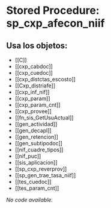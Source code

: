 # Stored Procedure: sp_cxp_afecon_niif

## Usa los objetos:
- [[C]]
- [[cxp_cabdoc]]
- [[cxp_cuedoc]]
- [[cxp_distctas_escosto]]
- [[Cxp_distriafe]]
- [[cxp_inf_nif]]
- [[cxp_param]]
- [[cxp_param_cnt]]
- [[cxp_provee]]
- [[fn_sis_GetUsuActual]]
- [[gen_actividad]]
- [[gen_decapl]]
- [[gen_retencion]]
- [[gen_subtipodoc]]
- [[nif_cuadre_tipos]]
- [[nif_puc]]
- [[sis_aplicacion]]
- [[sp_cxp_reverprov]]
- [[sp_gen_trae_tasa_niif]]
- [[tes_cuedoc]]
- [[tes_param_cnt]]

*No code available.*
